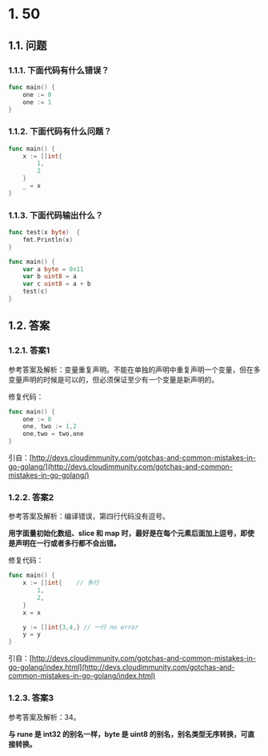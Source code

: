 # 1. 50

## 1.1. 问题

### 1.1.1. 下面代码有什么错误？

```go
func main() {
    one := 0
    one := 1 
}
```


### 1.1.2. 下面代码有什么问题？

```go
func main() {
    x := []int{
        1,
        2
    }
    _ = x
}
```

### 1.1.3. 下面代码输出什么？

```go
func test(x byte)  {
    fmt.Println(x)
}

func main() {
    var a byte = 0x11 
    var b uint8 = a
    var c uint8 = a + b
    test(c)
}
```

## 1.2. 答案

### 1.2.1. 答案1

参考答案及解析：变量重复声明。不能在单独的声明中重复声明一个变量，但在多变量声明的时候是可以的，但必须保证至少有一个变量是新声明的。

修复代码：

```go
func main() {  
    one := 0
    one, two := 1,2
    one,two = two,one
}
```

引自：[http://devs.cloudimmunity.com/gotchas-and-common-mistakes-in-go-golang/](http://devs.cloudimmunity.com/gotchas-and-common-mistakes-in-go-golang/)

### 1.2.2. 答案2

参考答案及解析：编译错误，第四行代码没有逗号。

**用字面量初始化数组、slice 和 map 时，最好是在每个元素后面加上逗号，即使是声明在一行或者多行都不会出错。**

修复代码：

```go
func main() {
    x := []int{    // 多行
        1,
        2,
    }
    x = x

    y := []int{3,4,} // 一行 no error
    y = y
}
```

引自：[http://devs.cloudimmunity.com/gotchas-and-common-mistakes-in-go-golang/index.html](http://devs.cloudimmunity.com/gotchas-and-common-mistakes-in-go-golang/index.html)

### 1.2.3. 答案3 

参考答案及解析：34。

**与 rune 是 int32 的别名一样，byte 是 uint8 的别名，别名类型无序转换，可直接转换。**
